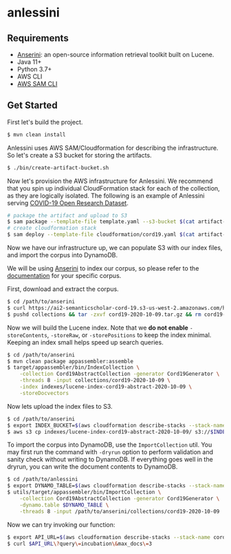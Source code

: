 # anlessini

## Requirements

- [Anserini](https://github.com/castorini/anserini): an open-source information retrieval toolkit built on Lucene.
- Java 11+
- Python 3.7+
- AWS CLI
- [AWS SAM CLI](https://docs.aws.amazon.com/serverless-application-model/latest/developerguide/serverless-sam-cli-install.html)

## Get Started
   
First let's build the project.

```bash
$ mvn clean install
```

Anlessini uses AWS SAM/Cloudformation for describing the infrastructure.
So let's create a S3 bucket for storing the artifacts.

```bash
$ ./bin/create-artifact-bucket.sh
```

Now let's provision the AWS infrastructure for Anlessini.
We recommend that you spin up individual CloudFormation stack for each of the collection, as they are logically isolated.
The following is an example of Anlessini serving [COVID-19 Open Research Dataset](https://github.com/castorini/anserini/blob/master/docs/experiments-cord19.md).

```bash
# package the artifact and upload to S3
$ sam package --template-file template.yaml --s3-bucket $(cat artifact-bucket.txt) --output-template-file cloudformation/cord19.yaml --s3-prefix cord19
# create cloudformation stack
$ sam deploy --template-file cloudformation/cord19.yaml $(cat artifact-bucket.txt) --s3-prefix cord19 --stack-name cord19 --capabilities CAPABILITY_NAMED_IAM
```

Now we have our infrastructure up, we can populate S3 with our index files, and import the corpus into DynamoDB.

We will be using [Anserini](https://github.com/castorini/anserini) to index our corpus, so please refer to the [documentation](https://github.com/castorini/anserini/tree/master/docs) for your specific corpus. 

First, download and extract the corpus.

```bash
$ cd /path/to/anserini
$ curl https://ai2-semanticscholar-cord-19.s3-us-west-2.amazonaws.com/historical_releases/cord-19_2020-10-09.tar.gz -o collections/cord19-2020-10-09.tar.gz
$ pushd collections && tar -zxvf cord19-2020-10-09.tar.gz && rm cord19-2020-10-09.tar.gz && popd
```

Now we will build the Lucene index.
Note that we **do not enable** `-storeContents`, `-storeRaw`, or `-storePositions` to keep the index minimal. 
Keeping an index small helps speed up search queries.

```bash
$ cd /path/to/anserini
$ mvn clean package appassembler:assemble
$ target/appassembler/bin/IndexCollection \
    -collection Cord19AbstractCollection -generator Cord19Generator \
    -threads 8 -input collections/cord19-2020-10-09 \
    -index indexes/lucene-index-cord19-abstract-2020-10-09 \
    -storeDocvectors
```

Now lets upload the index files to S3.

```bash
$ cd /path/to/anserini
$ export INDEX_BUCKET=$(aws cloudformation describe-stacks --stack-name cord19 --query "Stacks[0].Outputs[?OutputKey=='IndexBucketName'].OutputValue" --output text)
$ aws s3 cp indexes/lucene-index-cord19-abstract-2020-10-09/ s3://$INDEX_BUCKET/cord19/ --recursive
```

To import the corpus into DynamoDB, use the `ImportCollection` util.
You may first run the command with `-dryrun` option to perform validation and sanity check without writing to DynamoDB. 
If everything goes well in the dryrun, you can write the document contents to DynamoDB.

```bash
$ cd /path/to/anlessini
$ export DYNAMO_TABLE=$(aws cloudformation describe-stacks --stack-name cord19 --query "Stacks[0].Outputs[?OutputKey=='DynamoTableName'].OutputValue" --output text)
$ utils/target/appassembler/bin/ImportCollection \
    -collection Cord19AbstractCollection -generator Cord19Generator \
    -dynamo.table $DYNAMO_TABLE \
    -threads 8 -input /path/to/anserini/collections/cord19-2020-10-09
```

Now we can try invoking our function:

```bash
$ export API_URL=$(aws cloudformation describe-stacks --stack-name cord19 --query "Stacks[0].Outputs[?OutputKey=='SearchApiUrl'].OutputValue" --output text)
$ curl $API_URL\?query\=incubation\&max_docs\=3
```
